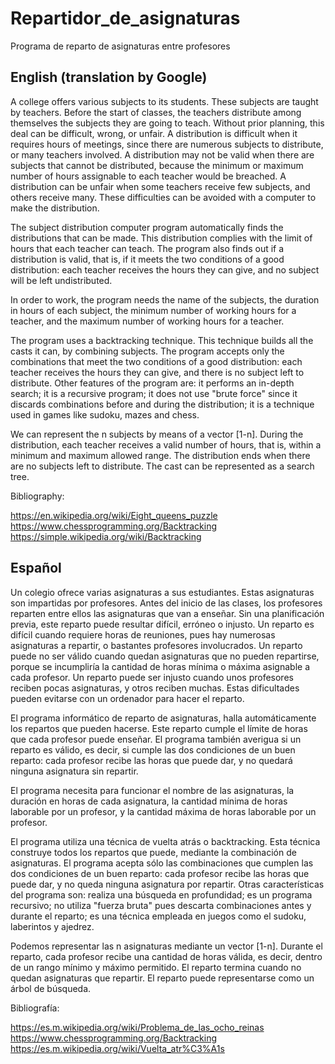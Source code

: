 # Repartidor_de_asignaturas
Programa de reparto de asignaturas entre profesores


English (translation by Google)
-------

A college offers various subjects to its students. These subjects are taught by teachers. Before the start of classes, the teachers distribute among themselves the subjects they are going to teach. Without prior planning, this deal can be difficult, wrong, or unfair. A distribution is difficult when it requires hours of meetings, since there are numerous subjects to distribute, or many teachers involved. A distribution may not be valid when there are subjects that cannot be distributed, because the minimum or maximum number of hours assignable to each teacher would be breached. A distribution can be unfair when some teachers receive few subjects, and others receive many. These difficulties can be avoided with a computer to make the distribution.

The subject distribution computer program automatically finds the distributions that can be made. This distribution complies with the limit of hours that each teacher can teach. The program also finds out if a distribution is valid, that is, if it meets the two conditions of a good distribution: each teacher receives the hours they can give, and no subject will be left undistributed.

In order to work, the program needs the name of the subjects, the duration in hours of each subject, the minimum number of working hours for a teacher, and the maximum number of working hours for a teacher.

The program uses a backtracking technique. This technique builds all the casts it can, by combining subjects. The program accepts only the combinations that meet the two conditions of a good distribution: each teacher receives the hours they can give, and there is no subject left to distribute. Other features of the program are: it performs an in-depth search; it is a recursive program; it does not use "brute force" since it discards combinations before and during the distribution; it is a technique used in games like sudoku, mazes and chess.

We can represent the n subjects by means of a vector [1-n]. During the distribution, each teacher receives a valid number of hours, that is, within a minimum and maximum allowed range. The distribution ends when there are no subjects left to distribute. The cast can be represented as a search tree.

Bibliography:

  https://en.wikipedia.org/wiki/Eight_queens_puzzle
  https://www.chessprogramming.org/Backtracking
  https://simple.wikipedia.org/wiki/Backtracking
  

Español
-------

Un colegio ofrece varias asignaturas a sus estudiantes. Estas asignaturas son impartidas por profesores. Antes del inicio de las clases, los profesores reparten entre ellos las asignaturas que van a enseñar. Sin una planificación previa, este reparto puede resultar difícil, erróneo o injusto. Un reparto es difícil cuando requiere horas de reuniones, pues hay numerosas asignaturas a repartir, o bastantes profesores involucrados. Un reparto puede no ser válido cuando quedan asignaturas que no pueden repartirse, porque se incumpliría la cantidad de horas mínima o máxima asignable a cada profesor. Un reparto puede ser injusto cuando unos profesores reciben pocas asignaturas, y otros reciben muchas. Estas dificultades pueden evitarse con un ordenador para hacer el reparto.

El programa informático de reparto de asignaturas, halla automáticamente los repartos que pueden hacerse. Este reparto cumple el límite de horas que cada profesor puede enseñar. El programa también averigua si un reparto es válido, es decir, si cumple las dos condiciones de un buen reparto: cada profesor recibe las horas que puede dar, y no quedará ninguna asignatura sin repartir.

El programa necesita para funcionar el nombre de las asignaturas, la duración en horas de cada asignatura, la cantidad mínima de horas laborable por un profesor, y la cantidad máxima de horas laborable por un profesor.

El programa utiliza una técnica de vuelta atrás o backtracking. Esta técnica construye todos los repartos que puede, mediante la combinación de asignaturas. El programa acepta sólo las combinaciones que cumplen las dos condiciones de un buen reparto: cada profesor recibe las horas que puede dar, y no queda ninguna asignatura por repartir. Otras características del programa son: realiza una búsqueda en profundidad; es un programa recursivo; no utiliza "fuerza bruta" pues descarta combinaciones antes y durante el reparto; es una técnica empleada en juegos como el sudoku, laberintos y ajedrez.

Podemos representar las n asignaturas mediante un vector [1-n]. Durante el reparto, cada profesor recibe una cantidad de horas válida, es decir, dentro de un rango mínimo y máximo permitido. El reparto termina cuando no quedan asignaturas que repartir. El reparto puede representarse como un árbol de búsqueda.

Bibliografía:

  https://es.m.wikipedia.org/wiki/Problema_de_las_ocho_reinas
  https://www.chessprogramming.org/Backtracking
  https://es.m.wikipedia.org/wiki/Vuelta_atr%C3%A1s
